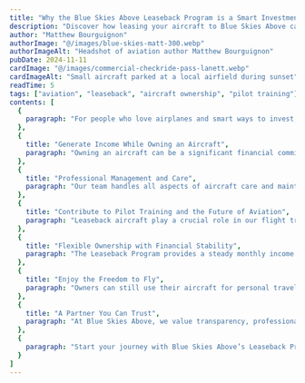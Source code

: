 ```yaml
---
title: "Why the Blue Skies Above Leaseback Program is a Smart Investment for Aircraft Owners"
description: "Discover how leasing your aircraft to Blue Skies Above can offset ownership costs, generate income, and support the next generation of pilots."
author: "Matthew Bourguignon"
authorImage: "@/images/blue-skies-matt-300.webp"
authorImageAlt: "Headshot of aviation author Matthew Bourguignon"
pubDate: 2024-11-11
cardImage: "@/images/commercial-checkride-pass-lanett.webp"
cardImageAlt: "Small aircraft parked at a local airfield during sunset"
readTime: 5
tags: ["aviation", "leaseback", "aircraft ownership", "pilot training"]
contents: [
  {
    paragraph: "For people who love airplanes and smart ways to invest, the Blue Skies Above Leaseback Program offers a special chance to own a plane and make money from it. Our program is based at Lanett Regional Airport and lets you buy a plane and cover some of the costs by leasing it to our fleet. It will be used to help train new pilots. Here’s why working with Blue Skies Above can make owning a plane easier and even bring in some extra money."
  },
  {
    title: "Generate Income While Owning an Aircraft",
    paragraph: "Owning an aircraft can be a significant financial commitment. With our Leaseback Program, you can earn rental income by allowing Blue Skies Above to use your aircraft in training. This income can offset maintenance, insurance, and storage costs, making ownership more financially accessible."
  },
  {
    title: "Professional Management and Care",
    paragraph: "Our team handles all aspects of aircraft care and maintenance to FAA standards. From inspections to routine upkeep, your aircraft stays in peak condition while earning revenue. You benefit from expert management without the day-to-day logistics."
  },
  {
    title: "Contribute to Pilot Training and the Future of Aviation",
    paragraph: "Leaseback aircraft play a crucial role in our flight training mission. By participating in the program, you help shape the next generation of aviators, supporting both the local aviation community and the future of the industry."
  },
  {
    title: "Flexible Ownership with Financial Stability",
    paragraph: "The Leaseback Program provides a steady monthly income while you retain ownership. Unlike traditional aircraft ownership, you avoid unpredictable expenses and usage fluctuations, enjoying more financial stability year-round."
  },
  {
    title: "Enjoy the Freedom to Fly",
    paragraph: "Owners can still use their aircraft for personal travel, depending on availability. This dual-use model allows you to enjoy your plane while it continues to generate income through our structured training schedule."
  },
  {
    title: "A Partner You Can Trust",
    paragraph: "At Blue Skies Above, we value transparency, professionalism, and passion for aviation. Our leaseback partners benefit from reliable communication, dependable fleet management, and a shared commitment to excellence. We're more than a flight school—we’re a trusted aviation partner."
  },
  {
    paragraph: "Start your journey with Blue Skies Above’s Leaseback Program today. Connect with our team to explore how investing in aviation can be rewarding both personally and financially."
  }
]
---
```

